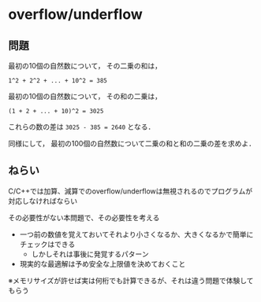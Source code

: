 # overflow/underflow

## 問題

最初の10個の自然数について， その二乗の和は，

```power.plus
1^2 + 2^2 + ... + 10^2 = 385
```

最初の10個の自然数について， その和の二乗は，

```plus.power
(1 + 2 + ... + 10)^2 = 3025
```

これらの数の差は ``3025 - 385 = 2640`` となる．

同様にして， 最初の100個の自然数について二乗の和と和の二乗の差を求めよ．

## ねらい

C/C++では加算、減算でのoverflow/underflowは無視されるのでプログラムが対応しなければならい

その必要性がない本問題で、その必要性を考える

- 一つ前の数値を覚えておいてそれより小さくなるか、大きくなるかで簡単にチェックはできる
  - しかしそれは事後に発覚するパターン
- 現実的な最適解は予め安全な上限値を決めておくこと

※メモリサイズが許せば実は何桁でも計算できるが、それは違う問題で体験してもらう
